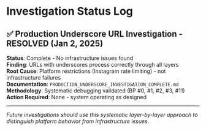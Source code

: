 # Investigation Status Log

## ✅ Production Underscore URL Investigation - RESOLVED (Jan 2, 2025)

**Status**: Complete - No infrastructure issues found  
**Finding**: URLs with underscores process correctly through all layers  
**Root Cause**: Platform restrictions (Instagram rate limiting) - not infrastructure failures  
**Documentation**: `PRODUCTION_UNDERSCORE_INVESTIGATION_COMPLETE.md`  
**Methodology**: Systematic debugging validated (BP #0, #1, #2, #3, #11)  
**Action Required**: None - system operating as designed  

---

*Future investigations should use this systematic layer-by-layer approach to distinguish platform behavior from infrastructure issues.* 